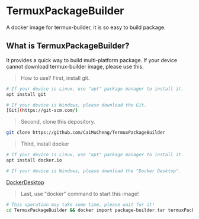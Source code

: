# TermuxPackageBuilder
A docker image for termux-builder, it is so easy to build package.

## What is TermuxPackageBuilder?
It provides a quick way to build multi-platform package.
If your device cannot download termux-builder image, please use this.

>How to use?
>First, install git.
```bash
# If your device is Linux, use "apt" package manager to install it.
apt install git

# If your device is Windows, please download the Git.
[Git](https://git-scm.com/)
```

>Second, clone this depository.
```bash
git clone https://github.com/CaiMuCheng/TermuxPackageBuilder
```

>Third, install docker
```bash
# If your device is Linux, use "apt" package manager to install it.
apt install docker.io

# If your device is Windows, please download the "Docker Desktop".
```
[DockerDesktop](https://docs.docker.com/desktop/install/windows-install/)

>Last, use "docker" command to start this image!
```bash
# This operation may take some time, please wait for it!
cd TermuxPackageBuilder && docker import package-builder.tar termuxPackageBuilder && docker run -t -i termuxPackageBuilder
```